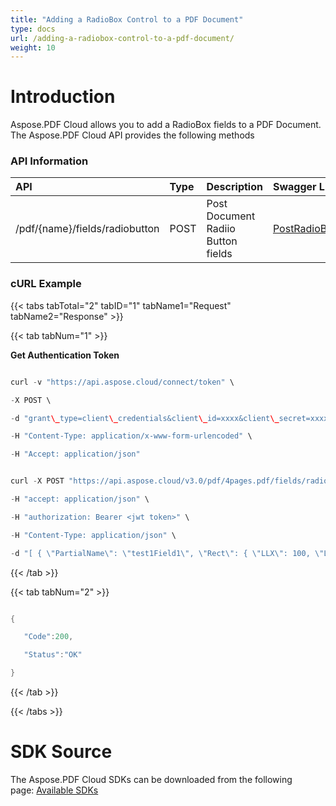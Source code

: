 ```yaml
---
title: "Adding a RadioBox Control to a PDF Document"
type: docs
url: /adding-a-radiobox-control-to-a-pdf-document/
weight: 10
---
```


# **Introduction**
Aspose.PDF Cloud allows you to add a RadioBox fields to a PDF Document. The Aspose.PDF Cloud API provides the following methods
### **API Information**

|**API**|**Type**|**Description**|**Swagger Link**|
| :- | :- | :- | :- |
|/pdf/{name}/fields/radiobutton|POST|Post Document Radiio Button fields|[PostRadioButtonFields](https://apireference.aspose.cloud/pdf/#/Fields/PostRadioButtonFields)|
### **cURL Example**
{{< tabs tabTotal="2" tabID="1" tabName1="Request" tabName2="Response" >}}

{{< tab tabNum="1" >}}

**Get Authentication Token**

```java

curl -v "https://api.aspose.cloud/connect/token" \

-X POST \

-d "grant\_type=client\_credentials&client\_id=xxxx&client\_secret=xxxx" \

-H "Content-Type: application/x-www-form-urlencoded" \

-H "Accept: application/json"

```

```java

curl -X POST "https://api.aspose.cloud/v3.0/pdf/4pages.pdf/fields/radiobutton" \

-H "accept: application/json" \

-H "authorization: Bearer <jwt token>" \

-H "Content-Type: application/json" \

-d "[ { \"PartialName\": \"test1Field1\", \"Rect\": { \"LLX\": 100, \"LLY\": 100, \"URX\": 160, \"URY\": 140 }, \"PageIndex\": 1, \"IsGroup\": false, \"Color\": { \"A\": 255, \"R\": 255, \"G\": 0, \"B\": 0 }, \"Margin\": { \"Left\": 0, \"Right\": 0, \"Top\": 0, \"Bottom\": 0 }, \"Highlighting\": \"None\", \"HorizontalAlignment\": \"None\", \"VerticalAlignment\": \"None\", \"RadioButtonOptionsField\": [ { \"Rect\": { \"LLX\": 100, \"LLY\": 130, \"URX\": 160, \"URY\": 140 }, \"PageIndex\": 1, \"IsGroup\": false, \"Highlighting\": \"None\", \"HorizontalAlignment\": \"None\", \"VerticalAlignment\": \"None\", \"OptionName\": \"1\", \"Style\": \"Square\" }, { \"Rect\": { \"LLX\": 150, \"LLY\": 120, \"URX\": 160, \"URY\": 130 }, \"PageIndex\": 1, \"IsGroup\": false, \"Highlighting\": \"None\", \"HorizontalAlignment\": \"None\", \"VerticalAlignment\": \"None\", \"OptionName\": \"2\", \"Style\": \"Circle\" } ], \"Style\": \"Cross\", \"Selected\": 1 }]"

```

{{< /tab >}}

{{< tab tabNum="2" >}}

```java

{

   "Code":200,

   "Status":"OK"

}

```

{{< /tab >}}

{{< /tabs >}}
# **SDK Source**
The Aspose.PDF Cloud SDKs can be downloaded from the following page: [Available SDKs](/available-sdks-html/)
